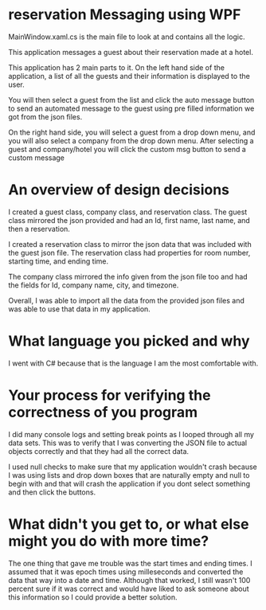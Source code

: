 # reservation Messaging using WPF

MainWindow.xaml.cs is the main file to look at and contains all the logic.

This application messages a guest about their reservation made at a hotel.

This application has 2 main parts to it.  On the left hand side of the application, a list of all the guests and their information is displayed to the user.

You will then select a guest from the list and click the auto message button to send an automated message to the guest using pre filled information we got from the json files.

On the right hand side, you will select a guest from a drop down menu, and you will also select a company from the drop down menu.  After selecting a guest and company/hotel you will click the custom msg button to send a custom message 




# An overview of design decisions
I created a guest class, company class, and reservation class.  The guest class mirrored the json provided and had an Id, first name, last name, and then a reservation. 

I created a reservation class to mirror the json data that was included with the guest json file.  The reservation class had properties for room number, starting time, and ending time.

The company class mirrored the info given from the json file too and had the fields for Id, company name, city, and timezone.

Overall, I was able to import all the data from the provided json files and was able to use that data in my application.



# What language you picked and why

I went with C# because that is the language I am the most comfortable with.




# Your process for verifying the correctness of you program

I did many console logs and setting break points as I looped through all my data sets.  This was to verify that I was converting the JSON file to actual objects correctly and that they had all the correct data.

I used null checks to make sure that my application wouldn't crash because I was using lists and drop down boxes that are naturally empty and null to begin with and that will crash the application if you dont select something and then click the buttons.



# What didn't you get to, or what else might you do with more time?

The one thing that gave me trouble was the start times and ending times.  I assumed that it was epoch times using milleseconds and converted the data that way into a date and time.  Although that worked, I still wasn't 100 percent sure if it was correct and would have liked to ask someone about this information so I could provide a better solution.
